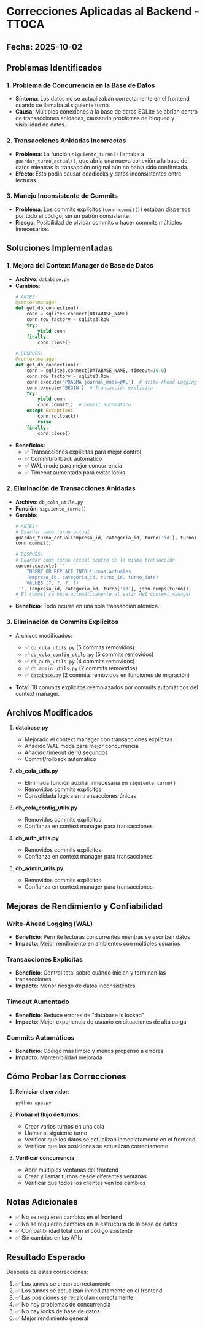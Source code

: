 # Correcciones Aplicadas al Backend - TTOCA

## Fecha: 2025-10-02

## Problemas Identificados

### 1. **Problema de Concurrencia en la Base de Datos**
   - **Síntoma**: Los datos no se actualizaban correctamente en el frontend cuando se llamaba al siguiente turno.
   - **Causa**: Múltiples conexiones a la base de datos SQLite se abrían dentro de transacciones anidadas, causando problemas de bloqueo y visibilidad de datos.

### 2. **Transacciones Anidadas Incorrectas**
   - **Problema**: La función `siguiente_turno()` llamaba a `guardar_turno_actual()`, que abría una nueva conexión a la base de datos mientras la transacción original aún no había sido confirmada.
   - **Efecto**: Esto podía causar deadlocks y datos inconsistentes entre lecturas.

### 3. **Manejo Inconsistente de Commits**
   - **Problema**: Los commits explícitos (`conn.commit()`) estaban dispersos por todo el código, sin un patrón consistente.
   - **Riesgo**: Posibilidad de olvidar commits o hacer commits múltiples innecesarios.

## Soluciones Implementadas

### 1. **Mejora del Context Manager de Base de Datos**
   - **Archivo**: `database.py`
   - **Cambios**:
     ```python
     # ANTES:
     @contextmanager
     def get_db_connection():
         conn = sqlite3.connect(DATABASE_NAME)
         conn.row_factory = sqlite3.Row
         try:
             yield conn
         finally:
             conn.close()
     
     # DESPUÉS:
     @contextmanager
     def get_db_connection():
         conn = sqlite3.connect(DATABASE_NAME, timeout=10.0)
         conn.row_factory = sqlite3.Row
         conn.execute('PRAGMA journal_mode=WAL')  # Write-Ahead Logging
         conn.execute('BEGIN')  # Transacción explícita
         try:
             yield conn
             conn.commit()  # Commit automático
         except Exception:
             conn.rollback()
             raise
         finally:
             conn.close()
     ```
   - **Beneficios**:
     - ✅ Transacciones explícitas para mejor control
     - ✅ Commit/rollback automático
     - ✅ WAL mode para mejor concurrencia
     - ✅ Timeout aumentado para evitar locks

### 2. **Eliminación de Transacciones Anidadas**
   - **Archivo**: `db_cola_utils.py`
   - **Función**: `siguiente_turno()`
   - **Cambio**:
     ```python
     # ANTES:
     # Guardar como turno actual
     guardar_turno_actual(empresa_id, categoria_id, turno['id'], turno)
     conn.commit()
     
     # DESPUÉS:
     # Guardar como turno actual dentro de la misma transacción
     cursor.execute('''
         INSERT OR REPLACE INTO turnos_actuales 
         (empresa_id, categoria_id, turno_id, turno_data)
         VALUES (?, ?, ?, ?)
     ''', (empresa_id, categoria_id, turno['id'], json.dumps(turno)))
     # El commit se hace automáticamente al salir del context manager
     ```
   - **Beneficio**: Todo ocurre en una sola transacción atómica.

### 3. **Eliminación de Commits Explícitos**
   - Archivos modificados:
     - ✅ `db_cola_utils.py` (5 commits removidos)
     - ✅ `db_cola_config_utils.py` (5 commits removidos)
     - ✅ `db_auth_utils.py` (4 commits removidos)
     - ✅ `db_admin_utils.py` (2 commits removidos)
     - ✅ `database.py` (2 commits removidos en funciones de migración)
   
   - **Total**: 18 commits explícitos reemplazados por commits automáticos del context manager.

## Archivos Modificados

1. **database.py**
   - Mejorado el context manager con transacciones explícitas
   - Añadido WAL mode para mejor concurrencia
   - Añadido timeout de 10 segundos
   - Commit/rollback automático

2. **db_cola_utils.py**
   - Eliminada función auxiliar innecesaria en `siguiente_turno()`
   - Removidos commits explícitos
   - Consolidada lógica en transacciones únicas

3. **db_cola_config_utils.py**
   - Removidos commits explícitos
   - Confianza en context manager para transacciones

4. **db_auth_utils.py**
   - Removidos commits explícitos
   - Confianza en context manager para transacciones

5. **db_admin_utils.py**
   - Removidos commits explícitos
   - Confianza en context manager para transacciones

## Mejoras de Rendimiento y Confiabilidad

### Write-Ahead Logging (WAL)
- **Beneficio**: Permite lecturas concurrentes mientras se escriben datos
- **Impacto**: Mejor rendimiento en ambientes con múltiples usuarios

### Transacciones Explícitas
- **Beneficio**: Control total sobre cuándo inician y terminan las transacciones
- **Impacto**: Menor riesgo de datos inconsistentes

### Timeout Aumentado
- **Beneficio**: Reduce errores de "database is locked"
- **Impacto**: Mejor experiencia de usuario en situaciones de alta carga

### Commits Automáticos
- **Beneficio**: Código más limpio y menos propenso a errores
- **Impacto**: Mantenibilidad mejorada

## Cómo Probar las Correcciones

1. **Reiniciar el servidor**:
   ```bash
   python app.py
   ```

2. **Probar el flujo de turnos**:
   - Crear varios turnos en una cola
   - Llamar al siguiente turno
   - Verificar que los datos se actualizan inmediatamente en el frontend
   - Verificar que las posiciones se actualizan correctamente

3. **Verificar concurrencia**:
   - Abrir múltiples ventanas del frontend
   - Crear y llamar turnos desde diferentes ventanas
   - Verificar que todos los clientes ven los cambios

## Notas Adicionales

- ✅ No se requieren cambios en el frontend
- ✅ No se requieren cambios en la estructura de la base de datos
- ✅ Compatibilidad total con el código existente
- ✅ Sin cambios en las APIs

## Resultado Esperado

Después de estas correcciones:
1. ✅ Los turnos se crean correctamente
2. ✅ Los turnos se actualizan inmediatamente en el frontend
3. ✅ Las posiciones se recalculan correctamente
4. ✅ No hay problemas de concurrencia
5. ✅ No hay locks de base de datos
6. ✅ Mejor rendimiento general

